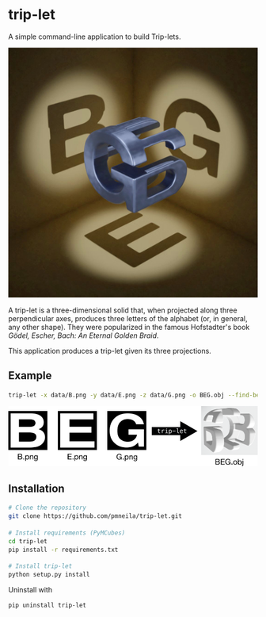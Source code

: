 # trip-let

A simple command-line application to build Trip-lets.

![Trip-let](images/BEG.jpg "A Trip-let built with this code")

A trip-let is a three-dimensional solid that, when projected along three
perpendicular axes, produces three letters of the alphabet (or, in general, any
other shape). They were popularized in the famous Hofstadter's book _Gödel,
Escher, Bach: An Eternal Golden Braid_.

This application produces a trip-let given its three projections.

## Example

```sh
trip-let -x data/B.png -y data/E.png -z data/G.png -o BEG.obj --find-best-transform
```

![trip-let](images/example.png "Example")

## Installation

```sh
# Clone the repository
git clone https://github.com/pmneila/trip-let.git

# Install requirements (PyMCubes)
cd trip-let
pip install -r requirements.txt

# Install trip-let
python setup.py install
```

Uninstall with
```sh
pip uninstall trip-let
```
